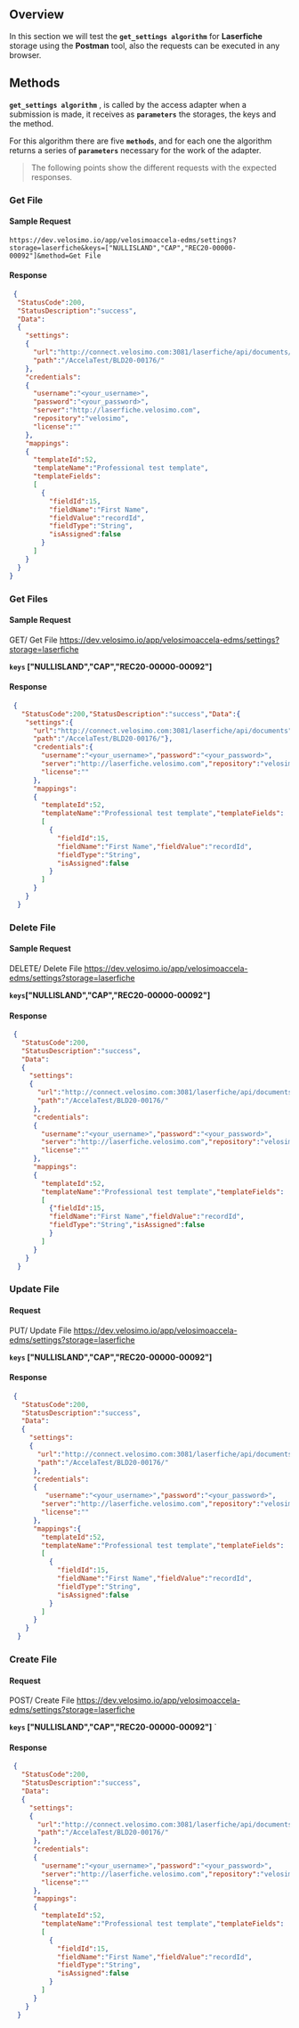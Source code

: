 ## Overview

 In this section we will test the **`get_settings algorithm`** for <b>Laserfiche</b> storage using the <b>Postman</b> tool, also the requests can be executed in any browser.

## Methods

**`get_settings algorithm`** , is called by the access adapter when a submission is made, it receives as **`parameters`** the storages, the keys and the method.

For this algorithm there are five **`methods`**, and for each one the algorithm returns a series of **`parameters`** necessary for the work of the adapter.

> The following points show the different requests with the expected responses.

### Get File

#### Sample Request

 `https://dev.velosimo.io/app/velosimoaccela-edms/settings?storage=laserfiche&keys=["NULLISLAND","CAP","REC20-00000-00092"]&method=Get File`

#### Response
```json
 {
  "StatusCode":200,
  "StatusDescription":"success",
  "Data":
  {
    "settings":
    {
      "url":"http://connect.velosimo.com:3081/laserfiche/api/documents/{{id}}",
      "path":"/AccelaTest/BLD20-00176/"
    },
    "credentials":
    {
      "username":"<your_username>",
      "password":"<your_password>",
      "server":"http://laserfiche.velosimo.com",
      "repository":"velosimo",
      "license":""
    },
    "mappings":
    {
      "templateId":52,
      "templateName":"Professional test template",
      "templateFields":
      [
        {
          "fieldId":15,
          "fieldName":"First Name",
          "fieldValue":"recordId",
          "fieldType":"String",
          "isAssigned":false
        }
      ]
    }
  }
}
```

### Get Files

#### Sample Request
 GET/ Get File https://dev.velosimo.io/app/velosimoaccela-edms/settings?storage=laserfiche

 **`keys` ["NULLISLAND","CAP","REC20-00000-00092"]**



#### Response
```json
 {
   "StatusCode":200,"StatusDescription":"success","Data":{
    "settings":{
      "url":"http://connect.velosimo.com:3081/laserfiche/api/documents",
      "path":"/AccelaTest/BLD20-00176/"},
      "credentials":{
        "username":"<your_username>","password":"<your_password>",
        "server":"http://laserfiche.velosimo.com","repository":"velosimo",
        "license":""
      },
      "mappings":
      {
        "templateId":52,
        "templateName":"Professional test template","templateFields":
        [
          {
            "fieldId":15,
            "fieldName":"First Name","fieldValue":"recordId",
            "fieldType":"String",
            "isAssigned":false
          }
        ]
      }
    }
  }
```

### Delete File

#### Sample Request

DELETE/ Delete File https://dev.velosimo.io/app/velosimoaccela-edms/settings?storage=laserfiche

**`keys`["NULLISLAND","CAP","REC20-00000-00092"]**


#### Response
```json
 {
   "StatusCode":200,
   "StatusDescription":"success",
   "Data":
   {
     "settings":
     {
       "url":"http://connect.velosimo.com:3081/laserfiche/api/documents/{{id}}",
       "path":"/AccelaTest/BLD20-00176/"
      },
      "credentials":
      {
        "username":"<your_username>","password":"<your_password>",
        "server":"http://laserfiche.velosimo.com","repository":"velosimo",
        "license":""
      },
      "mappings":
      {
        "templateId":52,
        "templateName":"Professional test template","templateFields":
        [
          {"fieldId":15,
          "fieldName":"First Name","fieldValue":"recordId",
          "fieldType":"String","isAssigned":false
          }
        ]
      }
    }
  }
```

### Update File

#### Request

PUT/ Update File https://dev.velosimo.io/app/velosimoaccela-edms/settings?storage=laserfiche

**`keys` ["NULLISLAND","CAP","REC20-00000-00092"]**

#### Response
```json
 {
   "StatusCode":200,
   "StatusDescription":"success",
   "Data":
   {
     "settings":
     {
       "url":"http://connect.velosimo.com:3081/laserfiche/api/documents/{{file_id}}",
       "path":"/AccelaTest/BLD20-00176/"
      },
      "credentials":
      {
         "username":"<your_username>","password":"<your_password>",
        "server":"http://laserfiche.velosimo.com","repository":"velosimo",
        "license":""
      },
      "mappings":{
        "templateId":52,
        "templateName":"Professional test template","templateFields":
        [
          {
            "fieldId":15,
            "fieldName":"First Name","fieldValue":"recordId",
            "fieldType":"String",
            "isAssigned":false
          }
        ]
      }
    }
  }
```

### Create File

#### Request

POST/ Create File https://dev.velosimo.io/app/velosimoaccela-edms/settings?storage=laserfiche

**`keys` ["NULLISLAND","CAP","REC20-00000-00092"]**
`

#### Response
```json
 {
   "StatusCode":200,
   "StatusDescription":"success",
   "Data":
   {
     "settings":
     {
       "url":"http://connect.velosimo.com:3081/laserfiche/api/documents",
       "path":"/AccelaTest/BLD20-00176/"
      },
      "credentials":
      {
        "username":"<your_username>","password":"<your_password>",
        "server":"http://laserfiche.velosimo.com","repository":"velosimo",
        "license":""
      },
      "mappings":
      {
        "templateId":52,
        "templateName":"Professional test template","templateFields":
        [
          {
            "fieldId":15,
            "fieldName":"First Name","fieldValue":"recordId",
            "fieldType":"String",
            "isAssigned":false
          }
        ]
      }
    }
  }
```



